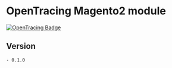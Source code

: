 # OpenTracing Magento2 module
[![OpenTracing Badge](https://img.shields.io/badge/OpenTracing-enabled-blue.svg)](http://opentracing.io)

## Version
    - 0.1.0
